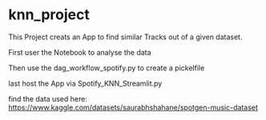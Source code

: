 # knn_project

This Project creats an App to find similar Tracks out of a given dataset. 

First user the Notebook to analyse the data 

Then use the dag_workflow_spotify.py to create a pickelfile 

last host the App via Spotify_KNN_Streamlit.py

find the data used here: https://www.kaggle.com/datasets/saurabhshahane/spotgen-music-dataset